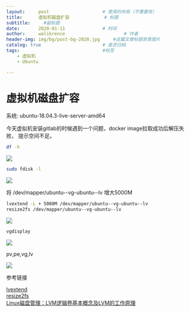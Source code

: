```yaml
---
layout:     post   				    # 使用的布局（不需要改）
title:      虚拟机磁盘扩容				# 标题
subtitle:     #副标题
date:       2020-01-11 				# 时间
author:     walikrence 						# 作者
header-img: img/bg/post-bg-2020.jpg 	#这篇文章标题背景图片
catalog: true 						# 是否归档
tags:								#标签
    - 虚拟机
    - Ubuntu

---
```


# 虚拟机磁盘扩容

系统: ubuntu-18.04.3-live-server-amd64

今天虚拟机安装gitlab的时候遇到一个问题，docker image拉取成功后解压失败，
提示空间不足。
```sh 
df -h
```

![](../../../../img/虚拟机磁盘扩容/2.png)
```sh 
sudo fdisk -l
```

![](../../../../img/虚拟机磁盘扩容/1.png)


将 /dev/mapper/ubuntu--vg-ubuntu--lv 增大5000M
```sh 
lvextend -L + 5000M /dev/mapper/ubuntu--vg-ubuntu--lv
resize2fs /dev/mapper/ubuntu--vg-ubuntu--lv
```
![](../../../../img/虚拟机磁盘扩容/3.png)
```sh 
vgdisplay
```
![](../../../../img/虚拟机磁盘扩容/4.png)

pv,pe,vg,lv

![](../../../../img/虚拟机磁盘扩容/5.png)

参考链接

[lvextend](https://man.linuxde.net/lvextend) <br>
[resize2fs](https://man.linuxde.net/resize2fs)<br>
[Linux磁盘管理：LVM逻辑卷基本概念及LVM的工作原理](https://wangying.sinaapp.com/archives/2301)